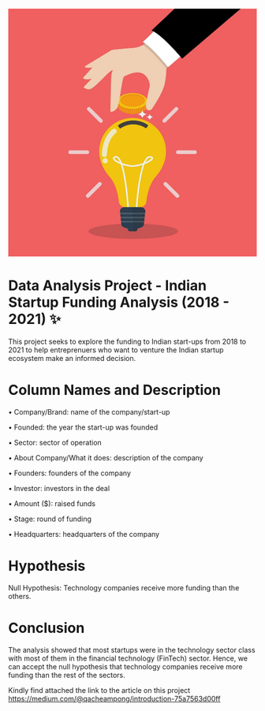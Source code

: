 ![image](./images/image2.jpg)

# Data Analysis Project - Indian Startup Funding  Analysis (2018 - 2021) ✨

This project seeks to explore the funding to Indian start-ups from 2018 to 2021 to help entreprenuers who want to venture the Indian startup ecosystem make an informed decision.

# Column Names and Description
• Company/Brand: name of the company/start-up

• Founded: the year the start-up was founded

•	Sector: sector of operation

•	About Company/What it does: description of the company

•	Founders: founders of the company

•	Investor: investors in the deal

•	Amount ($): raised funds

•	Stage: round of funding

•	Headquarters: headquarters of the company

# Hypothesis
Null Hypothesis: Technology companies receive more funding than the others.

# Conclusion
The analysis showed that most startups were in the technology sector class with most of them in the financial technology (FinTech) sector. Hence, we can accept the null hypothesis that technology companies receive more funding than the rest of the sectors. 

Kindly find attached the link to the article on this project
https://medium.com/@qacheampong/introduction-75a7563d00ff



